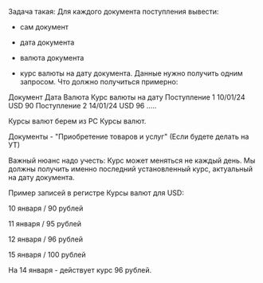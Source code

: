 Задача такая:
Для каждого документа поступления вывести:

 - сам документ

-  дата документа
 - валюта документа
 - курс валюты на дату документа.
Данные нужно получить одним запросом.
Что должно получиться примерно:

Документ	Дата	Валюта	Курс валюты на дату
Поступление 1	10/01/24	 USD	90 
Поступление 2	14/01/24	   USD	96
 .....	 	 	 
 	 	 	 

Курсы валют берем из РС Курсы валют. 

Документы  - "Приобретение товаров и услуг" (Если будете делать на УТ)

Важный нюанс надо учесть:  Курс может меняться не каждый день. Мы должны получить именно последний установленный курс, актуальный на дату документа.  

Пример записей в регистре Курсы валют для USD:

10 января / 90 рублей

11 января / 95 рублей

12 января / 96 рублей

15 января / 100 рублей

На 14 января  - действует курс 96 рублей.
